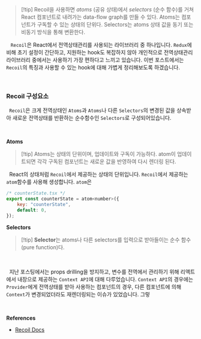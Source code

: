 
>[!tip] Recoil을 사용하면 _atoms_ (공유 상태)에서 _selectors_ (순수 함수)를 거쳐 React 컴포넌트로 내려가는 data-flow graph를 만들 수 있다. Atoms는 컴포넌트가 구독할 수 있는 상태의 단위다. Selectors는 atoms 상태 값을 동기 또는 비동기 방식을 통해 변환한다.

&nbsp;&nbsp; `Recoil`은 React에서 전역상태관리를 사용되는 라이브러리 중 하나입니다. `Redux`에 비해 초기 설정이 간단하고, 지원하는 hook도 복잡하지 않아 개인적으로 전역상태관리 라이브러리 중에서는 사용하기 가장 편하다고 느끼고 있습니다. 이번 포스트에서는 `Recoil`의 특징과 사용할 수 있는 hook에 대해 가볍게 정리해보도록 하겠습니다.


<br>

### Recoil 구성요소

&nbsp;&nbsp;`Recoil`은 크게 전역상태인 `Atoms`과 `Atoms`나 다른 `Selectors`의 변경된 값을 상속받아 새로운 전역상태를 반환하는 순수함수인 `Selectors`로 구성되어있습니다.

<br>

**Atoms**

>[!tip] Atoms는 상태의 단위이며, 업데이트와 구독이 가능하다. atom이 업데이트되면 각각 구독된 컴포넌트는 새로운 값을 반영하여 다시 렌더링 된다.

&nbsp;&nbsp;React의 상태처럼 `Recoil`에서 제공하는 상태의 단위입니다. `Recoil`에서 제공하는 `atom`함수를 사용해 생성합니다. `atom`은 

```javascript
/* counterState.tsx */
export const counterState = atom<number>({
	key: "counterState",
	default: 0,
});
```

**Selectors**

>[!tip] **Selector**는 atoms나 다른 selectors를 입력으로 받아들이는 순수 함수(pure function)다.

<br>






&nbsp;&nbsp;지난 포스팅에서는 props drilling을 방지하고, 변수를 전역에서 관리하기 위해 리액트에서 내장으로 제공하는 `Context API`에 대해 다루었습니다. `Context API`의 경우에는 `Provider`에게 전역상태를 받아 사용하는 컴포넌트의 경우, 다른 컴포넌트에 의해 `Context`가 변경되었더라도 재렌더링되는 이슈가 있었습니다. 그렇

<br>

**References**
- [Recoil Docs](https://recoiljs.org/ko/docs/introduction/core-concepts)